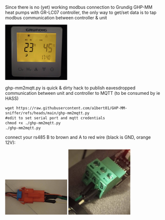 Since there is no (yet) working modbus connection to Grundig GHP-MM heat pumps with GR-LC07 controller, the only way to get/set data is to tap  modbus communication between controller & unit

<img src='images/gr-lr07.jpg' width='200'>

ghp-mm2mqtt.py is quick & dirty hack to publish eavesdropped communication between unit and controller to MQTT (to be consumed by ie HASS)

```
wget https://raw.githubusercontent.com/a1bert01/GHP-MM-sniffer/refs/heads/main/ghp-mm2mqtt.py
#edit to set serial port and mqtt credentials
chmod +x ./ghp-mm2mqtt.py
./ghp-mm2mqtt.py
```

connect your rs485 B to brown and A to red wire (black is GND, orange 12V):

<img src='images/jst-connector.jpg' width='200'> 
<img src='images/modbus2usb.jpg' width='200'>
